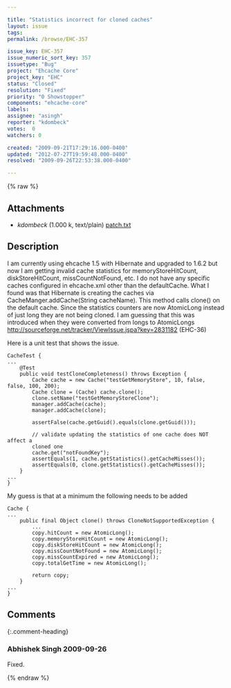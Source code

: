 ```yaml
---

title: "Statistics incorrect for cloned caches"
layout: issue
tags: 
permalink: /browse/EHC-357

issue_key: EHC-357
issue_numeric_sort_key: 357
issuetype: "Bug"
project: "Ehcache Core"
project_key: "EHC"
status: "Closed"
resolution: "Fixed"
priority: "0 Showstopper"
components: "ehcache-core"
labels: 
assignee: "asingh"
reporter: "kdombeck"
votes:  0
watchers: 0

created: "2009-09-21T17:29:16.000-0400"
updated: "2012-07-27T19:59:48.000-0400"
resolved: "2009-09-26T22:53:38.000-0400"

---
```




{% raw %}


## Attachments

* <em>kdombeck</em> (1.000 k, text/plain) [patch.txt](/attachments/EHC/EHC-357/patch.txt)




## Description

<div markdown="1" class="description">

I am currently using ehcache 1.5 with Hibernate and upgraded to 1.6.2 but now I am getting invalid cache statistics for memoryStoreHitCount, diskStoreHitCount, missCountNotFound, etc. I do not have any specific caches configured in ehcache.xml other than the defaultCache. What I found was that Hibernate is creating the caches via CacheManger.addCache(String cacheName). This method calls clone() on the default cache. Since the statistics counters are now AtomicLong instead of just long they are not being cloned. I am guessing that this was introduced when they were converted from longs to AtomicLongs http://sourceforge.net/tracker/ViewIssue.jspa?key=2831182 (EHC-36)

Here is a unit test that shows the issue.

```
CacheTest {
...
    @Test
    public void testCloneCompleteness() throws Exception {
        Cache cache = new Cache("testGetMemoryStore", 10, false, false, 100, 200);
        Cache clone = (Cache) cache.clone();
        clone.setName("testGetMemoryStoreClone");
        manager.addCache(cache);
        manager.addCache(clone);
        
        assertFalse(cache.getGuid().equals(clone.getGuid()));
        
        // validate updating the statistics of one cache does NOT affect a
        cloned one
        cache.get("notFoundKey");
        assertEquals(1, cache.getStatistics().getCacheMisses());
        assertEquals(0, clone.getStatistics().getCacheMisses());
    }
...
}
```


My guess is that at a minimum the following needs to be added

```
Cache {
...
    public final Object clone() throws CloneNotSupportedException {
        ...
        copy.hitCount = new AtomicLong();
        copy.memoryStoreHitCount = new AtomicLong();
        copy.diskStoreHitCount = new AtomicLong();
        copy.missCountNotFound = new AtomicLong();
        copy.missCountExpired = new AtomicLong();
        copy.totalGetTime = new AtomicLong();
        
        return copy;
    }
...
}
```


</div>

## Comments


{:.comment-heading}
### **Abhishek Singh** <span class="date">2009-09-26</span>

<div markdown="1" class="comment">

Fixed.

</div>



{% endraw %}
